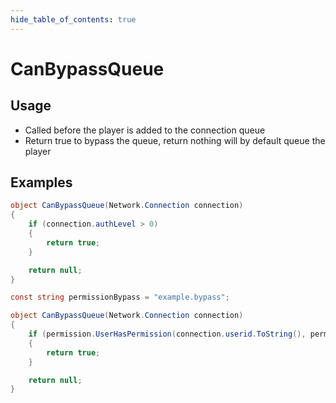 ```yaml
---
hide_table_of_contents: true
---
```


# CanBypassQueue

## Usage

* Called before the player is added to the connection queue
* Return true to bypass the queue, return nothing will by default queue the player

## Examples

```csharp title="Allow owners/moderators to bypass queue"
object CanBypassQueue(Network.Connection connection)
{
    if (connection.authLevel > 0)
    {
        return true;
    }

    return null;
}
```

```csharp title="Allow players with permission to bypass queue"
const string permissionBypass = "example.bypass";

object CanBypassQueue(Network.Connection connection)
{
    if (permission.UserHasPermission(connection.userid.ToString(), permissionBypass))
    {
        return true;
    }

    return null;
}
```
